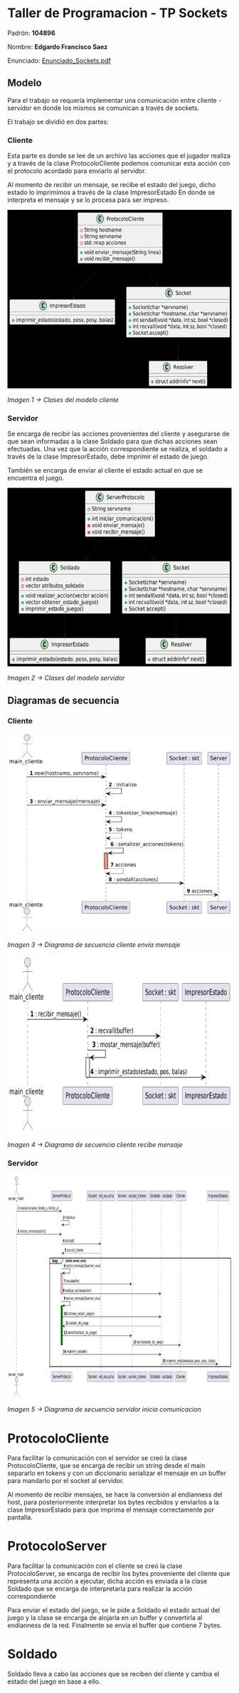 # Taller de Programacion - TP Sockets 

Padrón: **104896**

Nombre: **Edgardo Francisco Saez**

Enunciado: [Enunciado_Sockets.pdf](https://github.com/Taller-de-Programacion-TPs/sockets-2023c1-Fanusaez/files/11236045/Enunciado_Sockets.pdf)

## Modelo 
Para el trabajo se requería implementar una comunicación entre cliente - servidor
en donde los mismos se comunican a través de sockets.

El trabajo se dividió en dos partes:

### Cliente
Esta parte es donde se lee de un archivo las acciones que el jugador realiza y a través de la clase
ProtocoloCliente podemos comunicar esta acción con el protocolo acordado para enviarlo al servidor.

Al momento de recibir un mensaje, se recibe el estado del juego, dicho estado lo imprimimos a través de la clase ImpresorEstado
En donde se interpreta el mensaje y se lo procesa para ser impreso.

<img src="Diagramas/img_2.png" width="650" height="400">

_Imagen 1 -> Clases del modelo cliente_

### Servidor
Se encarga de recibir las acciones provenientes del cliente y asegurarse de que sean 
informadas a la clase Soldado para que dichas acciones sean efectuadas.
Una vez que la acción correspondiente se realiza, el soldado a través de la clase 
ImpresorEstado, debe imprimir el estado de juego.

También se encarga de enviar al cliente el estado actual en que se encuentra el juego.

<img src="Diagramas/img_3.png" width="650" height="400">

_Imagen 2 ->  Clases del modelo servidor_


## Diagramas de secuencia

### Cliente
<img src="Diagramas/img_4.png" width="650" height="450">

_Imagen 3 ->  Diagrama de secuencia cliente envia mensaje_

<img src="Diagramas/img_5.png" width="600" height="400">

_Imagen 4 ->  Diagrama de secuencia cliente recibe mensaje_

### Servidor

<img src="Diagramas/img_9.png" width="700" height="500">

_Imagen 5 ->  Diagrama de secuencia servidor inicia comunicacion_

# ProtocoloCliente
Para facilitar la comunicación con el servidor se creó la clase ProtocoloCliente, que se encarga de recibir un string desde el main
separarlo en tokens y con un diccionario serializar el mensaje en un buffer para mandarlo por el socket al servidor.

Al momento de recibir mensajes, se hace la conversión al endianness del host, para posteriormente interpretar los bytes recibidos
y enviarlos a la clase ImpresorEstado para que imprima el mensaje correctamente por pantalla.

# ProtocoloServer
Para facilitar la comunicación con el cliente se creó la clase ProtocoloServer, se encarga de recibir los bytes proveniente del cliente
que representa una acción a ejecutar, dicha acción es enviada a la clase Soldado que se encarga de interpretarla para realizar la acción correspondiente

Para enviar el estado del juego, se le pide a Soldado el estado actual del juego y la clase se encarga de alojarla en un buffer y convertirla al endianness de la red. Finalmente se envía el buffer que contiene 7 bytes.

# Soldado
Soldado lleva a cabo las acciones que se reciben del cliente y cambia el estado del juego en base a ello.

